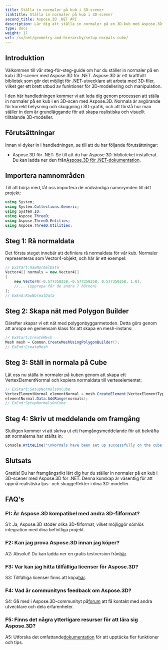 ```yaml
---
title: Ställa in normaler på kub i 3D-scener
linktitle: Ställa in normaler på kub i 3D-scener
second_title: Aspose.3D .NET API
description: Lär dig att ställa in normaler på en 3D-kub med Aspose.3D för .NET. Förbättra dina färdigheter i 3D-modellering med denna steg-för-steg-guide.
type: docs
weight: 17
url: /sv/net/geometry-and-hierarchy/setup-normals-cube/
---
```

## Introduktion

Välkommen till vår steg-för-steg-guide om hur du ställer in normaler på en kub i 3D-scener med Aspose.3D för .NET. Aspose.3D är ett kraftfullt bibliotek som gör det möjligt för .NET-utvecklare att arbeta med 3D-filer, vilket ger ett brett utbud av funktioner för 3D-modellering och manipulation.

I den här handledningen kommer vi att leda dig genom processen att ställa in normaler på en kub i en 3D-scen med Aspose.3D. Normala är avgörande för korrekt belysning och skuggning i 3D-grafik, och att förstå hur man ställer in dem är grundläggande för att skapa realistiska och visuellt tilltalande 3D-modeller.

## Förutsättningar

Innan vi dyker in i handledningen, se till att du har följande förutsättningar:

-  Aspose.3D för .NET: Se till att du har Aspose.3D-biblioteket installerat. Du kan ladda ner den från[Aspose.3D för .NET-dokumentation](https://reference.aspose.com/3d/net/).

## Importera namnområden

Till att börja med, låt oss importera de nödvändiga namnrymden till ditt projekt:

```csharp
using System;
using System.Collections.Generic;
using System.IO;
using Aspose.ThreeD;
using Aspose.ThreeD.Entities;
using Aspose.ThreeD.Utilities;
```

## Steg 1: Rå normaldata

Det första steget innebär att definiera rå normaldata för vår kub. Normaler representeras som Vector4-objekt, och här är ett exempel:

```csharp
// ExStart:RawNormalData
Vector4[] normals = new Vector4[]
{
    new Vector4(-0.577350258,-0.577350258, 0.577350258, 1.0),
    //... (upprepa för de andra 7 hörnen)
};
// ExEnd:RawNormalData
```

## Steg 2: Skapa nät med Polygon Builder

Därefter skapar vi ett nät med polygonbyggarmetoden. Detta görs genom att anropa en gemensam klass för att skapa en mesh-instans:

```csharp
// ExStart:CreateMesh
Mesh mesh = Common.CreateMeshUsingPolygonBuilder();
// ExEnd:CreateMesh
```

## Steg 3: Ställ in normala på Cube

Låt oss nu ställa in normaler på kuben genom att skapa ett VertexElementNormal och kopiera normaldata till vertexelementet:

```csharp
// ExStart:SetupNormalsOnCube
VertexElementNormal elementNormal = mesh.CreateElement(VertexElementType.Normal, MappingMode.ControlPoint, ReferenceMode.Direct) as VertexElementNormal;
elementNormal.Data.AddRange(normals);
// ExEnd:SetupNormalsOnCube
```

## Steg 4: Skriv ut meddelande om framgång

Slutligen kommer vi att skriva ut ett framgångsmeddelande för att bekräfta att normalerna har ställts in:

```csharp
Console.WriteLine("\nNormals have been set up successfully on the cube.");
```

## Slutsats

Grattis! Du har framgångsrikt lärt dig hur du ställer in normaler på en kub i 3D-scener med Aspose.3D för .NET. Denna kunskap är väsentlig för att uppnå realistiska ljus- och skuggeffekter i dina 3D-modeller.

## FAQ's

### F1: Är Aspose.3D kompatibel med andra 3D-filformat?

S1: Ja, Aspose.3D stöder olika 3D-filformat, vilket möjliggör sömlös integration med dina befintliga projekt.

### F2: Kan jag prova Aspose.3D innan jag köper?

A2: Absolut! Du kan ladda ner en gratis testversion från[här](https://releases.aspose.com/).

### F3: Var kan jag hitta tillfälliga licenser för Aspose.3D?

 S3: Tillfälliga licenser finns att köpa[här](https://purchase.aspose.com/temporary-license/).

### F4: Vad är communityns feedback om Aspose.3D?

 S4: Gå med i Aspose.3D-communityt på[forum](https://forum.aspose.com/c/3d/18) att få kontakt med andra utvecklare och dela erfarenheter.

### F5: Finns det några ytterligare resurser för att lära sig Aspose.3D?

 A5: Utforska det omfattande[dokumentation](https://reference.aspose.com/3d/net/) för att upptäcka fler funktioner och tips.